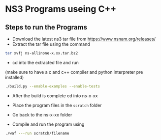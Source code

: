# NS3 Programs useing C++

## Steps to run the Programs

- Download the latest ns3 tar file from https://www.nsnam.org/releases/
- Extract the tar file using the command

```bash
tar xvfj ns-allinone-x.xx.tar.bz2
```
- cd into the extracted file and run 

(make sure to have a c and c++ compiler and python interpreter pre installed)
```bash
./build.py --enable-examples --enable-tests
```

- After the build is complete cd into ns-x-xx

- Place the program files in the ```scratch``` folder

- Go back to the ns-x-xx folder

- Compile and run the program using

```bash
./waf ---run scratch/filename
```